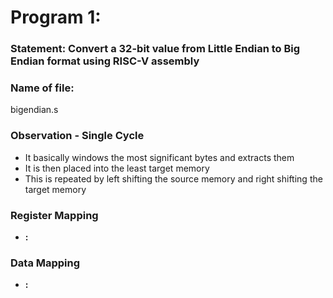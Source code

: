 # Program 1: 
### Statement: Convert a 32-bit value from Little Endian to Big Endian format using RISC-V assembly 

### Name of file:
bigendian.s

### Observation - Single Cycle
- It basically windows the most significant bytes and extracts them
- It is then placed into the least target memory
- This is repeated by left shifting the source memory and right shifting the target memory
 
### Register Mapping
- **:** <Value stored>

### Data Mapping
- **<Memory Address>:** <Value stored>

